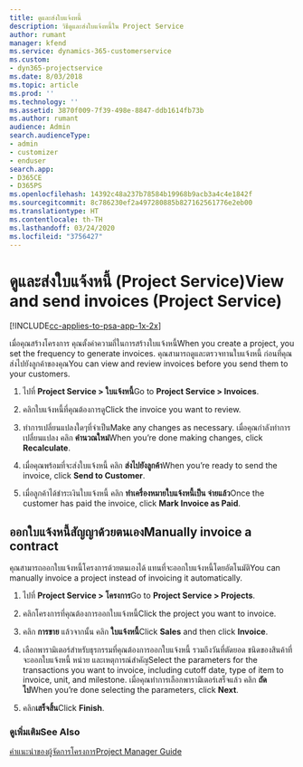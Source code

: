 ```yaml
---
title: ดูและส่งใบแจ้งหนี้
description: วิธีดูและส่งใบแจ้งหนี้ใน Project Service
author: rumant
manager: kfend
ms.service: dynamics-365-customerservice
ms.custom:
- dyn365-projectservice
ms.date: 8/03/2018
ms.topic: article
ms.prod: ''
ms.technology: ''
ms.assetid: 3870f009-7f39-498e-8847-ddb1614fb73b
ms.author: rumant
audience: Admin
search.audienceType:
- admin
- customizer
- enduser
search.app:
- D365CE
- D365PS
ms.openlocfilehash: 14392c48a237b78584b19968b9acb3a4c4e1842f
ms.sourcegitcommit: 8c786230ef2a497280885b827162561776e2eb00
ms.translationtype: HT
ms.contentlocale: th-TH
ms.lasthandoff: 03/24/2020
ms.locfileid: "3756427"
---
```

# <a name="view-and-send-invoices-project-service"></a><span data-ttu-id="12ecc-103">ดูและส่งใบแจ้งหนี้ (Project Service)</span><span class="sxs-lookup"><span data-stu-id="12ecc-103">View and send invoices (Project Service)</span></span>

[!INCLUDE[cc-applies-to-psa-app-1x-2x](../includes/cc-applies-to-psa-app-1x-2x.md)]

<span data-ttu-id="12ecc-104">เมื่อคุณสร้างโครงการ คุณตั้งค่าความถี่ในการสร้างใบแจ้งหนี้</span><span class="sxs-lookup"><span data-stu-id="12ecc-104">When you create a project, you set the frequency to generate invoices.</span></span> <span data-ttu-id="12ecc-105">คุณสามารถดูและตรวจทานใบแจ้งหนี้ ก่อนที่คุณส่งไปยังลูกค้าของคุณ</span><span class="sxs-lookup"><span data-stu-id="12ecc-105">You can view and review invoices before you send them to your customers.</span></span>  
  
1.  <span data-ttu-id="12ecc-106">ไปที่ **Project Service > ใบแจ้งหนี้**</span><span class="sxs-lookup"><span data-stu-id="12ecc-106">Go to **Project Service > Invoices**.</span></span>  
  
2.  <span data-ttu-id="12ecc-107">คลิกใบแจ้งหนี้ที่คุณต้องการดู</span><span class="sxs-lookup"><span data-stu-id="12ecc-107">Click the invoice you want to review.</span></span>  
  
3.  <span data-ttu-id="12ecc-108">ทำการเปลี่ยนแปลงใดๆที่จำเป็น</span><span class="sxs-lookup"><span data-stu-id="12ecc-108">Make any changes as necessary.</span></span> <span data-ttu-id="12ecc-109">เมื่อคุณกำลังทำการเปลี่ยนแปลง คลิก **คำนวณใหม่**</span><span class="sxs-lookup"><span data-stu-id="12ecc-109">When you’re done making changes, click **Recalculate**.</span></span>  
  
4.  <span data-ttu-id="12ecc-110">เมื่อคุณพร้อมที่จะส่งใบแจ้งหนี้ คลิก **ส่งไปยังลูกค้า**</span><span class="sxs-lookup"><span data-stu-id="12ecc-110">When you’re ready to send the invoice, click **Send to Customer**.</span></span>  
  
5.  <span data-ttu-id="12ecc-111">เมื่อลูกค้าได้ชำระเงินใบแจ้งหนี้ คลิก **ทำเครื่องหมายใบแจ้งหนี้เป็น จ่ายแล้ว**</span><span class="sxs-lookup"><span data-stu-id="12ecc-111">Once the customer has paid the invoice, click **Mark Invoice as Paid**.</span></span>  
  
## <a name="manually-invoice-a-contract"></a><span data-ttu-id="12ecc-112">ออกใบแจ้งหนี้สัญญาด้วยตนเอง</span><span class="sxs-lookup"><span data-stu-id="12ecc-112">Manually invoice a contract</span></span>  
 <span data-ttu-id="12ecc-113">คุณสามารถออกใบแจ้งหนี้โครงการด้วยตนเองได้ แทนที่จะออกใบแจ้งหนี้โดยอัตโนมัติ</span><span class="sxs-lookup"><span data-stu-id="12ecc-113">You can manually invoice a project instead of invoicing it automatically.</span></span>  
  
1.  <span data-ttu-id="12ecc-114">ไปที่ **Project Service > โครงการ**</span><span class="sxs-lookup"><span data-stu-id="12ecc-114">Go to **Project Service > Projects**.</span></span>  
  
2.  <span data-ttu-id="12ecc-115">คลิกโครงการที่คุณต้องการออกใบแจ้งหนี้</span><span class="sxs-lookup"><span data-stu-id="12ecc-115">Click the project you want to invoice.</span></span>  
  
3.  <span data-ttu-id="12ecc-116">คลิก **การขาย** แล้วจากนั้น คลิก **ใบแจ้งหนี้**</span><span class="sxs-lookup"><span data-stu-id="12ecc-116">Click **Sales** and then click **Invoice**.</span></span>  
  
4.  <span data-ttu-id="12ecc-117">เลือกพารามิเตอร์สำหรับธุรกรรมที่คุณต้องการออกใบแจ้งหนี้ รวมถึงวันที่ตัดยอด ชนิดของสินค้าที่จะออกใบแจ้งหนี้ หน่วย และเหตุการณ์สำคัญ</span><span class="sxs-lookup"><span data-stu-id="12ecc-117">Select the parameters for the transactions you want to invoice, including cutoff date, type of item to invoice, unit, and milestone.</span></span> <span data-ttu-id="12ecc-118">เมื่อคุณทำการเลือกพารามิเตอร์เสร็จแล้ว คลิก **ถัดไป**</span><span class="sxs-lookup"><span data-stu-id="12ecc-118">When you’re done selecting the parameters, click **Next**.</span></span>  
  
5.  <span data-ttu-id="12ecc-119">คลิก**เสร็จสิ้น**</span><span class="sxs-lookup"><span data-stu-id="12ecc-119">Click **Finish**.</span></span>  
  
### <a name="see-also"></a><span data-ttu-id="12ecc-120">ดูเพิ่มเติม</span><span class="sxs-lookup"><span data-stu-id="12ecc-120">See Also</span></span>  
 [<span data-ttu-id="12ecc-121">คำแนะนำของผู้จัดการโครงการ</span><span class="sxs-lookup"><span data-stu-id="12ecc-121">Project Manager Guide</span></span>](../project-service/project-manager-guide.md)
